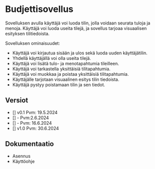 # Budjettisovellus

Sovelluksen avulla käyttäjä voi luoda tilin, jolla voidaan seurata tuloja ja menoja. Käyttäjä voi luoda useita tilejä, ja sovellus tarjoaa visuaalisen esityksen tilitiedoista.

Sovelluksen ominaisuudet:

* Käyttäjä voi kirjautua sisään ja ulos sekä luoda uuden käyttäjätilin.
* Yhdellä käyttäjällä voi olla useita tilejä.
* Käyttäjä voi lisätä tulo- ja menotapahtumia tileilleen.
* Käyttäjä voi tarkastella yksittäisiä tilitapahtumia.
* Käyttäjä voi muokkaa ja poistaa yksittäisiä tilitapahtumia.
* Käyttäjälle tarjotaan visuaalinen esitys tilin tiedoista.
* Käyttäjä pystyy poistamaan tilin ja sen tiedot.

## Versiot
- [] v0.1 Pvm: 19.5.2024
- [] - Pvm:2.6.2024
- [] - Pvm: 16.6.2024
- [] v1.0 Pvm: 30.6.2024


## Dokumentaatio
* Asennus
* Käyttöohje





